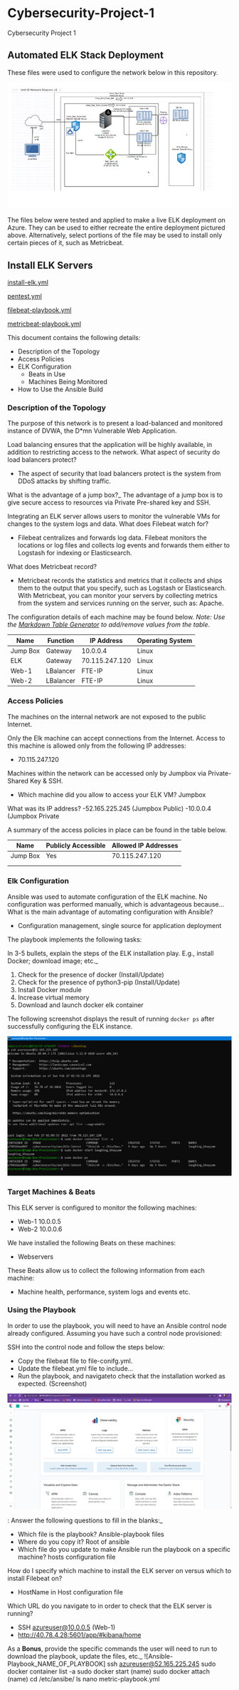 # Cybersecurity-Project-1
Cybersecurity Project 1
## Automated ELK Stack Deployment

These files were used to configure the network below in this repository.


![Netwrok_Diagram](https://github.com/snhb2002/Cybersecurity-Project-1/blob/f2e27114ed36cc4ba8bc79797a9e0551c8acebe6/diagrams/Network%20Diagram.png)

The files below were tested and applied to make a live ELK deployment on Azure. They can be used to either recreate the entire deployment pictured above. Alternatively, select portions of the file may be used to install only certain pieces of it, such as Metricbeat.

## Install ELK Servers
[install-elk.yml](https://github.com/snhb2002/Cybersecurity-Project-1/blob/9c406f0f6d5b852a5c84c6e1208a56015725b233/ansible/install-elk.yml)

[pentest.yml](https://github.com/snhb2002/Cybersecurity-Project-1/blob/627f88d979a07d19b76e8176478c32b46c8c57f4/ansible/pentest.yml)
  
[filebeat-playbook.yml](https://github.com/snhb2002/Cybersecurity-Project-1/blob/09904737ba8eab3d8883d6d456ecd3b7afe37c0f/ansible/filebeat-playbook.yml)

[metricbeat-playbook.yml](https://github.com/snhb2002/Cybersecurity-Project-1/blob/627f88d979a07d19b76e8176478c32b46c8c57f4/ansible/metric-playbook.yml)

This document contains the following details:
- Description of the Topology
- Access Policies
- ELK Configuration
  - Beats in Use
  - Machines Being Monitored
- How to Use the Ansible Build


### Description of the Topology

The purpose of this network is to present a load-balanced and monitored instance of DVWA, the D*mn Vulnerable Web Application.

Load balancing ensures that the application will be highly available, in addition to restricting access to the network.
What aspect of security do load balancers protect?
- The aspect of security that load balancers protect is the system from DDoS attacks by shifting traffic. 

What is the advantage of a jump box?_
The advantage of a jump box is to give secure access to resources via Private Pre-shared key and SSH. 


Integrating an ELK server allows users to monitor the vulnerable VMs for changes to the system logs and data.
What does Filebeat watch for?
- Filebeat centralizes and forwards log data. Filebeat monitors the locations or log files and collects log events and forwards them either to Logstash for indexing or Elasticsearch.

What does Metricbeat record?
- Metricbeat records the statistics and metrics that it collects and ships them to the output that you specify, such as Logstash or Elasticsearch. With Metricbeat, you can monitor your servers by collecting metrics from the system and services running on the server, such as: Apache.


The configuration details of each machine may be found below.
_Note: Use the [Markdown Table Generator](http://www.tablesgenerator.com/markdown_tables) to add/remove values from the table_.

| Name     | Function | IP Address    | Operating System |
|----------|----------|---------------|------------------|
| Jump Box | Gateway  | 10.0.0.4      | Linux            |
| ELK      | Gateway  |70.115.247.120 | Linux            |
| Web-1    | LBalancer| FTE-IP        | Linux            |
| Web-2    | LBalancer| FTE-IP        | Linux            |


### Access Policies

The machines on the internal network are not exposed to the public Internet. 

Only the Elk machine can accept connections from the Internet. Access to this machine is allowed only from the following IP addresses:
- 70.115.247.120

Machines within the network can be accessed only by Jumpbox via Private-Shared Key & SSH.
- Which machine did you allow to access your ELK VM? Jumpbox

What was its IP address?
-52.165.225.245 (Jumpbox Public)
-10.0.0.4 (Jumpbox Private

A summary of the access policies in place can be found in the table below.

| Name     | Publicly Accessible | Allowed IP Addresses |
|----------|---------------------|----------------------|
| Jump Box | Yes                 | 70.115.247.120       |
|          |                     |                      |
|          |                     |                      |

### Elk Configuration

Ansible was used to automate configuration of the ELK machine. No configuration was performed manually, which is advantageous because...
What is the main advantage of automating configuration with Ansible?
- Configuration management, single source for application deployment

The playbook implements the following tasks:

In 3-5 bullets, explain the steps of the ELK installation play. E.g., install Docker; download image; etc._

1.  Check for the presence of docker (Install/Update)
2.  Check for the presence of python3-pip (Install/Update)
3.  Install Docker module
4.  Increase virtual memory
5.  Download and launch docker elk container


The following screenshot displays the result of running `docker ps` after successfully configuring the ELK instance.


![Docker-PS](https://github.com/snhb2002/Cybersecurity-Project-1/blob/ed7e939572e7889d8ae9781d9badb1a6c9dd200e/diagrams/docker%20ps.PNG)



### Target Machines & Beats
This ELK server is configured to monitor the following machines:

- Web-1 10.0.0.5
- Web-2 10.0.0.6

We have installed the following Beats on these machines:
- Webservers

These Beats allow us to collect the following information from each machine:
- Machine health, performance, system logs and events etc.  

### Using the Playbook
In order to use the playbook, you will need to have an Ansible control node already configured. Assuming you have such a control node provisioned: 

SSH into the control node and follow the steps below:
- Copy the filebeat file to file-conifg.yml.
- Update the filebeat.yml file to include...
- Run the playbook, and navigateto check that the installation worked as expected.  (Screenshot)

![Kibanaserver png](https://github.com/snhb2002/Cybersecurity-Project-1/blob/4f6d312a4650c2e24eff8b8b306af988bb2c78b7/diagrams/updated%20kibana%20screen.PNG)

: Answer the following questions to fill in the blanks:_
- Which file is the playbook? Ansible-playbook files   
- Where do you copy it? Root of ansible 
- Which file do you update to make Ansible run the playbook on a specific machine? hosts configuration file

How do I specify which machine to install the ELK server on versus which to install Filebeat on?
- HostName in Host configuration file

Which URL do you navigate to in order to check that the ELK server is running?
- SSH azureuser@10.0.0.5 (Web-1)
-  http://40.78.4.28:5601/app/#kibana/home

As a **Bonus**, provide the specific commands the user will need to run to download the playbook, update the files, etc._
![Ansible-Playbook_NAME_OF_PLAYBOOK] 
ssh azureuser@52.165.225.245
sudo docker container list -a
sudo docker start (name)
sudo docker attach (name)
cd /etc/ansibe/
ls
nano metric-playbook.yml



